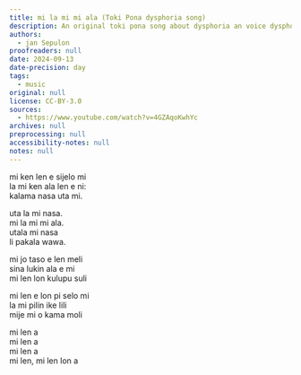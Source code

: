 ```yaml
---
title: mi la mi mi ala (Toki Pona dysphoria song)
description: An original toki pona song about dysphoria an voice dysphoria
authors:
  - jan Sepulon
proofreaders: null
date: 2024-09-13
date-precision: day
tags:
  - music
original: null
license: CC-BY-3.0
sources:
  - https://www.youtube.com/watch?v=4GZAqoKwhYc
archives: null
preprocessing: null
accessibility-notes: null
notes: null
---
```


mi ken len e sijelo mi  
la mi ken ala len e ni:  
kalama nasa uta mi.

uta la mi nasa.  
mi la mi mi ala.  
utala mi nasa  
li pakala wawa.

mi jo taso e len meli  
sina lukin ala e mi  
mi len lon kulupu suli

mi len e lon pi selo mi  
la mi pilin ike lili  
mije mi o kama moli

mi len a  
mi len a  
mi len a  
mi len, mi len lon a
